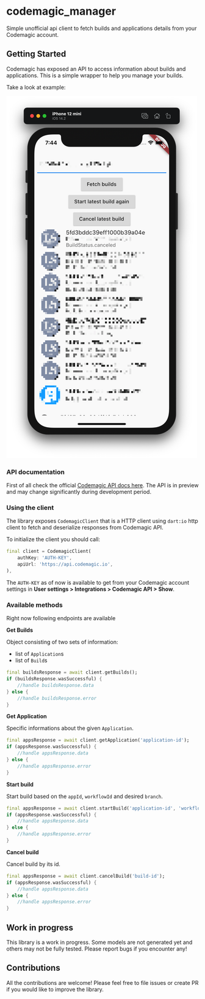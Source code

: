 # codemagic_manager

Simple unofficial api client to fetch builds and applications details from your Codemagic account.

## Getting Started

Codemagic has exposed an API to access information about builds and applications. This is a simple wrapper to help you manage your builds.

Take a look at example:

![example app](https://github.com/orestesgaolin/codemagic_manager/raw/master/codemagic_manager/img/screenshot.png)

### API documentation

First of all check the official [Codemagic API docs here](https://docs.codemagic.io/rest-api/overview/). The API is in preview and may change significantly during development period.

### Using the client

The library exposes `CodemagicClient` that is a HTTP client using `dart:io` http client to fetch and deserialize responses from Codemagic API.

To initialize the client you should call:

```dart
final client = CodemagicClient(
    authKey: 'AUTH-KEY',
    apiUrl: 'https://api.codemagic.io',
),
```

The `AUTH-KEY` as of now is available to get from your Codemagic account settings in **User settings > Integrations > Codemagic API > Show**.

### Available methods

Right now following endpoints are available

**Get Builds**

Object consisting of two sets of information:

- list of `Application`s
- list of `Build`s

```dart
final buildsResponse = await client.getBuilds();
if (buildsResponse.wasSuccessful) {
    //handle buildsResponse.data
} else {
    //handle buildsResponse.error
}
```

**Get Application**

Specific informations about the given `Application`.

```dart
final appsResponse = await client.getApplication('application-id');
if (appsResponse.wasSuccessful) {
    //handle appsResponse.data
} else {
    //handle appsResponse.error
}
```

**Start build**

Start build based on the `appId`, `workflowId` and desired `branch`.

```dart
final appsResponse = await client.startBuild('application-id', 'workflow-id', 'master');
if (appsResponse.wasSuccessful) {
    //handle appsResponse.data
} else {
    //handle appsResponse.error
}
```

**Cancel build**

Cancel build by its id.

```dart
final appsResponse = await client.cancelBuild('build-id');
if (appsResponse.wasSuccessful) {
    //handle appsResponse.data
} else {
    //handle appsResponse.error
}
```

## Work in progress

This library is a work in progress. Some models are not generated yet and others may not be fully tested. Please report bugs if you encounter any!

## Contributions

All the contributions are welcome! Please feel free to file issues or create PR if you would like to improve the library. 